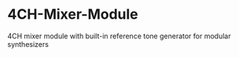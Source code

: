 # 4CH-Mixer-Module
4CH mixer module with built-in reference tone generator for modular synthesizers
